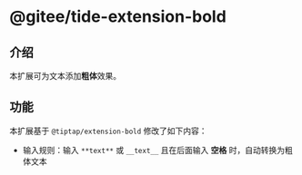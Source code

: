 # @gitee/tide-extension-bold

## 介绍

本扩展可为文本添加**粗体**效果。

## 功能

本扩展基于 `@tiptap/extension-bold` 修改了如下内容：

- 输入规则：输入 `**text**` 或 `__text__` 且在后面输入 **空格** 时，自动转换为粗体文本
